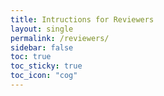 ```yaml
---
title: Intructions for Reviewers
layout: single
permalink: /reviewers/
sidebar: false
toc: true
toc_sticky: true
toc_icon: "cog"
---
```



